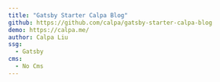 ```yaml
---
title: "Gatsby Starter Calpa Blog"
github: https://github.com/calpa/gatsby-starter-calpa-blog
demo: https://calpa.me/
author: Calpa Liu
ssg:
  - Gatsby
cms:
  - No Cms
---
```

